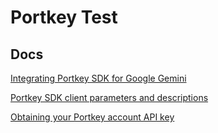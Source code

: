 # Portkey Test

## Docs
[Integrating Portkey SDK for Google Gemini](https://docs.portkey.ai/docs/welcome/integration-guides/gemini)

[Portkey SDK client parameters and descriptions](https://docs.portkey.ai/docs/api-reference/portkey-sdk-client#parameters)

[Obtaining your Portkey account API key](https://docs.portkey.ai/docs/api-reference/authentication#obtaining-your-api-key)